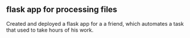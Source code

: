 ## flask app for processing files

Created and deployed a flask app for a a friend, which automates a task that used to take hours of his work.
